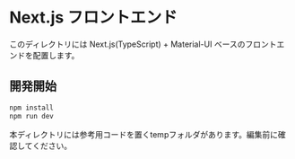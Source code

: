# Next.js フロントエンド

このディレクトリには Next.js(TypeScript) + Material-UI ベースのフロントエンドを配置します。

## 開発開始
```bash
npm install
npm run dev
```

本ディレクトリには参考用コードを置くtempフォルダがあります。編集前に確認してください。
